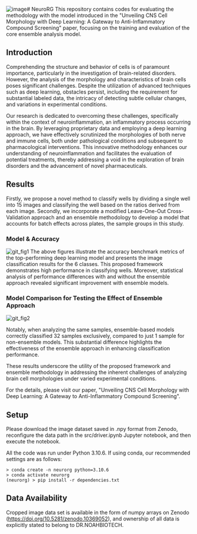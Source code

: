 ![image](https://github.com/user-attachments/assets/dae6bf46-25fd-4052-a90e-61ce87b08c25)# NeuroRG
This repository contains codes for evaluating the methodology with the model introduced in the "Unveiling CNS Cell Morphology with Deep Learning: A Gateway to Anti-Inflammatory Compound Screening" paper, focusing on the training and evaluation of the core ensemble analysis model.

## Introduction
Comprehending the structure and behavior of cells is of paramount importance, particularly in the investigation of brain-related disorders. However, the analysis of the morphology and characteristics of brain cells poses significant challenges. Despite the utilization of advanced techniques such as deep learning, obstacles persist, including the requirement for substantial labeled data, the intricacy of detecting subtle cellular changes, and variations in experimental conditions.

Our research is dedicated to overcoming these challenges, specifically within the context of neuroinflammation, an inflammatory process occurring in the brain. By leveraging proprietary data and employing a deep learning approach, we have effectively scrutinized the morphologies of both nerve and immune cells, both under pathological conditions and subsequent to pharmacological interventions. This innovative methodology enhances our understanding of neuroinflammation and facilitates the evaluation of potential treatments, thereby addressing a void in the exploration of brain disorders and the advancement of novel pharmaceuticals.

## Results
Firstly, we propose a novel method to classify wells by dividing a single well into 15 images and classifying the well based on the ratios derived from each image. Secondly, we incorporate a modified Leave-One-Out Cross-Validation approach and an ensemble methodology to develop a model that accounts for batch effects across plates, the sample groups in this study.
### Model & Accuracy
![git_fig1](https://github.com/user-attachments/assets/154cc434-89fb-4a04-acc3-fc8f23b564a3)
The above figures illustrate the accuracy benchmark metrics of the top-performing deep learning model and presents the image classification results for the 6 classes. This proposed framework demonstrates high performance in classifying wells. Moreover, statistical analysis of performance differences with and without the ensemble approach revealed significant improvement with ensemble models.

### Model Comparison for Testing the Effect of Ensemble Approach
![git_fig2](https://github.com/user-attachments/assets/87fd48ad-6088-480b-bb5a-b26e9379c675)

Notably, when analyzing the same samples, ensemble-based models correctly classified 32 samples exclusively, compared to just 1 sample for non-ensemble models. This substantial difference highlights the effectiveness of the ensemble approach in enhancing classification performance.

These results underscore the utility of the proposed framework and ensemble methodology in addressing the inherent challenges of analyzing brain cell morphologies under varied experimental conditions.

For the details, please visit our paper, "Unveiling CNS Cell Morphology with Deep Learning: A Gateway to Anti-Inflammatory Compound Screening".

## Setup
Please download the image dataset saved in .npy format from Zenodo, reconfigure the data path in the src/driver.ipynb Jupyter notebook, and then execute the notebook.


All the code was run under Python 3.10.6. If using conda, our recommended settings are as follows:
```
> conda create -n neurorg python=3.10.6
> conda activate neurorg
(neurorg) > pip install -r dependencies.txt
```

## Data Availability
Cropped image data set is available in the form of numpy arrays on Zenodo (https://doi.org/10.5281/zenodo.10369052), and ownership of all data is explicitly stated to belong to DR.NOAHBIOTECH.
